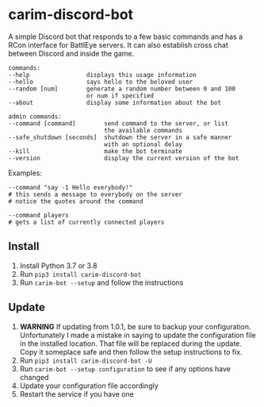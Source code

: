 # carim-discord-bot

A simple Discord bot that responds to a few basic commands
and has a RCon interface for BattlEye servers. It can also
establish cross chat between Discord and inside the game.

```
commands:
--help                displays this usage information
--hello               says hello to the beloved user
--random [num]        generate a random number between 0 and 100
                      or num if specified
--about               display some information about the bot

admin commands:
--command [command]        send command to the server, or list
                           the available commands
--safe_shutdown [seconds]  shutdown the server in a safe manner
                           with an optional delay
--kill                     make the bot terminate
--version                  display the current version of the bot
```

Examples:
```
--command "say -1 Hello everybody!"
# this sends a message to everybody on the server
# notice the quotes around the command

--command players
# gets a list of currently connected players
```


## Install

1. Install Python 3.7 or 3.8
1. Run `pip3 install carim-discord-bot`
1. Run `carim-bot --setup` and follow the instructions

## Update

1. **WARNING** If updating from 1.0.1, be sure to backup your configuration.
   Unfortunately I made a mistake in saying to update the configuration file
   in the installed location. That file will be replaced during the update.
   Copy it someplace safe and then follow the setup instructions to fix.
1. Run `pip3 install carim-discord-bot -U`
1. Run `carim-bot --setup configuration` to see if any options have changed
1. Update your configuration file accordingly
1. Restart the service if you have one
